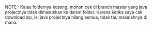 NOTE :
Kalau foldernya kosong, mohon cek di branch master yang java projectnya tidak dimasukkan ke dalam folder.
Karena ketika saya cek download zip, isi java projectnya hilang semua, tidak tau masalahnya di mana.
